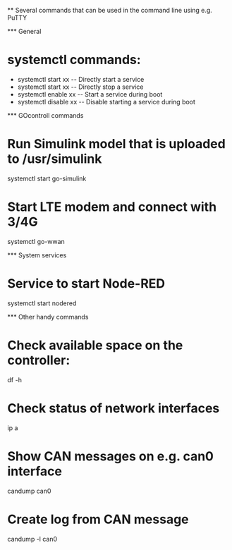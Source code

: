 ** Several commands that can be used in the command line using e.g. PuTTY

*** General
# systemctl commands:
* systemctl start xx  -- Directly start a service
* systemctl start xx  -- Directly stop a service
* systemctl enable xx  -- Start a service during boot
* systemctl disable xx  -- Disable starting a service during boot


*** GOcontroll commands
# Run Simulink model that is uploaded to /usr/simulink 
systemctl start go-simulink

# Start LTE modem and connect with 3/4G
systemctl go-wwan


*** System services
# Service to start Node-RED
systemctl start nodered



*** Other handy commands
# Check available space on the controller:
df -h

# Check status of network interfaces
ip a

# Show CAN messages on e.g. can0 interface
candump can0

# Create log from CAN message 
candump -l can0
 
 